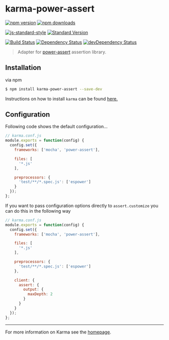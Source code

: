 # karma-power-assert

[![npm version](https://img.shields.io/npm/v/karma-power-assert.svg?style=flat-square)](https://www.npmjs.com/package/karma-power-assert) [![npm downloads](https://img.shields.io/npm/dm/karma-power-assert.svg?style=flat-square)](https://www.npmjs.com/package/karma-power-assert)

[![js-standard-style](https://img.shields.io/badge/code%20style-standard-brightgreen.svg?style=flat-square)](https://github.com/power-assert-js/karma-power-assert) [![Standard Version](https://img.shields.io/badge/release-standard%20version-brightgreen.svg?style=flat-square)](https://github.com/power-assert-js/karma-power-assert)

[![Build Status](https://img.shields.io/travis/power-assert-js/karma-power-assert/master.svg?style=flat-square)](https://travis-ci.org/power-assert-js/karma-power-assert) [![Dependency Status](https://img.shields.io/david/power-assert-js/karma-power-assert.svg?style=flat-square)](https://david-dm.org/power-assert-js/karma-power-assert) [![devDependency Status](https://img.shields.io/david/dev/power-assert-js/karma-power-assert.svg?style=flat-square)](https://david-dm.org/power-assert-js/karma-power-assert#info=devDependencies)

> Adapter for [power-assert](https://github.com/power-assert-js/power-assert) assertion library.

## Installation
via npm
```bash
$ npm install karma-power-assert --save-dev
```

Instructions on how to install `karma` can be found [here.](http://karma-runner.github.io/0.12/intro/installation.html)


## Configuration
Following code shows the default configuration...
```js
// karma.conf.js
module.exports = function(config) {
  config.set({
    frameworks: ['mocha', 'power-assert'],

    files: [
      '*.js'
    ],

    preprocessors: {
      'test/**/*.spec.js': ['espower']
    }
  });
};
```

If you want to pass configuration options directly to `assert.customize` you can
do this in the following way

```js
// karma.conf.js
module.exports = function(config) {
  config.set({
    frameworks: ['mocha', 'power-assert'],

    files: [
      '*.js'
    ],

    preprocessors: {
      'test/**/*.spec.js': ['espower']
    },

    client: {
      assert: {
        output: {
          maxDepth: 2
        }
      }
    }
  });
};
```

----

For more information on Karma see the [homepage].


[homepage]: http://karma-runner.github.com
